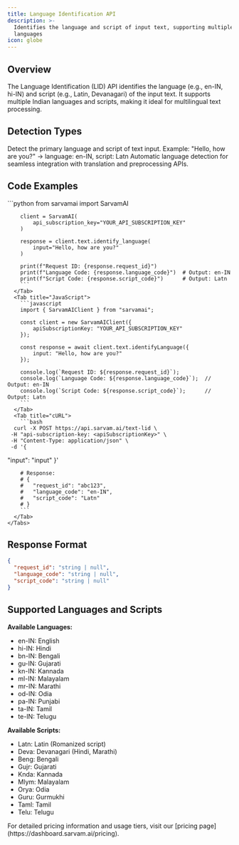 ```yaml
---
title: Language Identification API
description: >-
  Identifies the language and script of input text, supporting multiple Indian
  languages
icon: globe
---
```


## Overview

The Language Identification (LID) API identifies the language (e.g., en-IN, hi-IN) and script (e.g., Latin, Devanagari) of the input text. It supports multiple Indian languages and scripts, making it ideal for multilingual text processing.

## Detection Types

<CardGroup cols={2}>
  <Card title="Single Language" icon="language" color="#00aa55">
    Detect the primary language and script of text input. Example: "Hello, how are you?" → language: en-IN, script: Latn
  </Card>

  <Card title="Auto Detection" icon="wand-magic-sparkles" color="#da62c4">
    Automatic language detection for seamless integration with translation and preprocessing APIs.
  </Card>
</CardGroup>

## Code Examples

<Tabs>
  <Tab title="Basic Usage">
    <Tabs>
      <Tab title="Python">
        ```python
        from sarvamai import SarvamAI

        client = SarvamAI(
            api_subscription_key="YOUR_API_SUBSCRIPTION_KEY"
        )

        response = client.text.identify_language(
            input="Hello, how are you?"
        )

        print(f"Request ID: {response.request_id}")
        print(f"Language Code: {response.language_code}")  # Output: en-IN
        print(f"Script Code: {response.script_code}")      # Output: Latn
        ```
      </Tab>
      <Tab title="JavaScript">
        ```javascript
        import { SarvamAIClient } from "sarvamai";

        const client = new SarvamAIClient({
            apiSubscriptionKey: "YOUR_API_SUBSCRIPTION_KEY"
        });

        const response = await client.text.identifyLanguage({
            input: "Hello, how are you?"
        });

        console.log(`Request ID: ${response.request_id}`);
        console.log(`Language Code: ${response.language_code}`);  // Output: en-IN
        console.log(`Script Code: ${response.script_code}`);      // Output: Latn
        ```
      </Tab>
      <Tab title="cURL">
        ```bash
      curl -X POST https://api.sarvam.ai/text-lid \
     -H "api-subscription-key: <apiSubscriptionKey>" \
     -H "Content-Type: application/json" \
     -d '{
  "input": "input"
}'

        # Response:
        # {
        #   "request_id": "abc123",
        #   "language_code": "en-IN",
        #   "script_code": "Latn"
        # }
        ```
      </Tab>
    </Tabs>

  </Tab>
</Tabs>

## Response Format

```json
{
  "request_id": "string | null",
  "language_code": "string | null",
  "script_code": "string | null"
}
```

## Supported Languages and Scripts

<CardGroup cols={2}>
  <Card title="Language Support" icon="language">
    <div className="mb-4">
      <strong>Available Languages:</strong>
      <ul>
        <li>en-IN: English</li>
        <li>hi-IN: Hindi</li>
        <li>bn-IN: Bengali</li>
        <li>gu-IN: Gujarati</li>
        <li>kn-IN: Kannada</li>
        <li>ml-IN: Malayalam</li>
        <li>mr-IN: Marathi</li>
        <li>od-IN: Odia</li>
        <li>pa-IN: Punjabi</li>
        <li>ta-IN: Tamil</li>
        <li>te-IN: Telugu</li>
      </ul>
    </div>
  </Card>

  <Card title="Script Support" icon="text-size">
    <div className="mb-4">
      <strong>Available Scripts:</strong>
      <ul>
        <li>Latn: Latin (Romanized script)</li>
        <li>Deva: Devanagari (Hindi, Marathi)</li>
        <li>Beng: Bengali</li>
        <li>Gujr: Gujarati</li>
        <li>Knda: Kannada</li>
        <li>Mlym: Malayalam</li>
        <li>Orya: Odia</li>
        <li>Guru: Gurmukhi</li>
        <li>Taml: Tamil</li>
        <li>Telu: Telugu</li>
      </ul>
    </div>
  </Card>
</CardGroup>

<Note>
  For detailed pricing information and usage tiers, visit our [pricing
  page](https://dashboard.sarvam.ai/pricing).
</Note>
